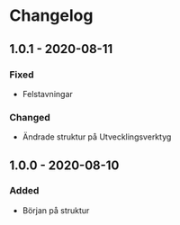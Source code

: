 # Changelog

## 1.0.1 - 2020-08-11

### Fixed

* Felstavningar

### Changed

* Ändrade struktur på Utvecklingsverktyg

## 1.0.0 - 2020-08-10

### Added

* Början på struktur

